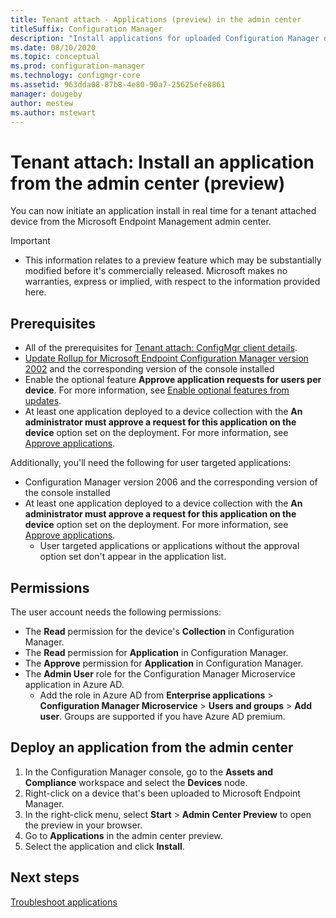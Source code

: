 ```yaml
---
title: Tenant attach - Applications (preview) in the admin center
titleSuffix: Configuration Manager
description: "Install applications for uploaded Configuration Manager devices from the admin center."
ms.date: 08/10/2020
ms.topic: conceptual
ms.prod: configuration-manager
ms.technology: configmgr-core
ms.assetid: 963dda08-87b8-4e80-90a7-25625efe8861
manager: dougeby
author: mestew
ms.author: mstewart
---
```


# <a name="bkmk_apps"></a> Tenant attach: Install an application from the admin center (preview)
<!--cm 6024389, in 7220536 pubpreview Aug 10, 2020-->
You can now initiate an application install in real time for a tenant attached device from the Microsoft Endpoint Management admin center.

> [!Important]
> - This information relates to a preview feature which may be substantially modified before it's commercially released. Microsoft makes no warranties, express or implied, with respect to the information provided here.


## Prerequisites

- All of the prerequisites for [Tenant attach: ConfigMgr client details](client-details.md#prerequisites).
- [Update Rollup for Microsoft Endpoint Configuration Manager version 2002](https://support.microsoft.com/help/4560496/) and the corresponding version of the console installed
- Enable the optional feature **Approve application requests for users per device**. For more information, see [Enable optional features from updates](../core/servers/manage/install-in-console-updates.md#bkmk_options).
- At least one application deployed to a device collection with the **An administrator must approve a request for this application on the device** option set on the deployment. For more information, see [Approve applications](../apps/deploy-use/app-approval.md#bkmk_opt).


Additionally, you'll need the following for user targeted applications:

- Configuration Manager version 2006 and the corresponding version of the console installed
- At least one application deployed to a device collection with the **An administrator must approve a request for this application on the device** option set on the deployment. For more information, see [Approve applications](../apps/deploy-use/app-approval.md#bkmk_opt).
   - User targeted applications or applications without the approval option set don't appear in the application list.

## Permissions

The user account needs the following permissions:

- The **Read** permission for the device's **Collection** in Configuration Manager.
- The **Read** permission for **Application** in Configuration Manager.
- The **Approve** permission for **Application** in Configuration Manager.
- The **Admin User** role for the Configuration Manager Microservice application in Azure AD.
  - Add the role in Azure AD from **Enterprise applications** > **Configuration Manager Microservice** > **Users and groups** > **Add user**. Groups are supported if you have Azure AD premium.
   
## Deploy an application from the admin center

1. In the Configuration Manager console, go to the **Assets and Compliance** workspace and select the **Devices** node.
1. Right-click on a device that's been uploaded to Microsoft Endpoint Manager.
1. In the right-click menu, select **Start** > **Admin Center Preview** to open the preview in your browser.
1. Go to **Applications** in the admin center preview.
1. Select the application and click **Install**.


## Next steps

[Troubleshoot applications](troubleshoot-applications.md)